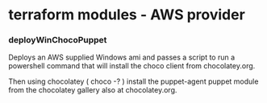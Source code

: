 # terraform modules -  AWS provider

### deployWinChocoPuppet

Deploys an AWS supplied Windows ami and passes a script to run a powershell command that will install the choco client from chocolatey.org.

Then using chocolatey ( choco -? ) install the puppet-agent puppet module from the chocolatey gallery also at chocolatey.org.

 


